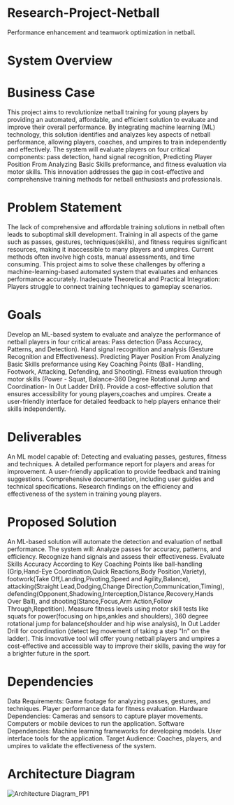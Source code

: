 # Research-Project-Netball
Performance enhancement and teamwork optimization in netball.

# System Overview
# Business Case
This project aims to revolutionize netball training for young players by providing an automated, affordable, and efficient solution to evaluate and improve their overall performance. By integrating machine learning (ML) technology, this solution identifies and analyzes key aspects of netball performance, allowing players, coaches, and umpires to train independently and effectively.
The system will evaluate players on four critical components: pass detection, hand signal recognition, Predicting Player Position From Analyzing Basic Skills preformance, and fitness evaluation via motor skills. This innovation addresses the gap in cost-effective and comprehensive training methods for netball enthusiasts and professionals.

# Problem Statement
The lack of comprehensive and affordable training solutions in netball often leads to suboptimal skill development. Training in all aspects of the game such as passes, gestures, techniques(skills), and fitness requires significant resources, making it inaccessible to many players and umpires.
Current methods often involve high costs, manual assessments, and time consuming. This project aims to solve these challenges by offering a machine-learning-based automated system that evaluates and enhances performance accurately.
Inadequate Theoretical and Practical Integration: Players struggle to connect training techniques to gameplay scenarios.

# Goals
Develop an ML-based system to evaluate and analyze the performance of netball players in four critical areas:
Pass detection (Pass Accuracy, Patterns, and Detection).
Hand signal recognition and analysis (Gesture Recognition and Effectiveness).
Predicting Player Position From Analyzing Basic Skills preformance using Key Coaching Points (Ball- Handling, Footwork, Attacking, Defending, and Shooting).
Fitness evaluation through motor skills (Power - Squat, Balance-360 Degree Rotational Jump and Coordination- In Out Ladder Drill).
Provide a cost-effective solution that ensures accessibility for young players,coaches and umpires.
Create a user-friendly interface for detailed feedback to help players enhance their skills independently.

# Deliverables
An ML model capable of:
Detecting and evaluating passes, gestures, fitness and techniques. 
A detailed performance report for players and areas for improvement.
A user-friendly application to provide feedback and training suggestions.
Comprehensive documentation, including user guides and technical specifications.
Research findings on the efficiency and effectiveness of the system in training young players.

# Proposed Solution
An ML-based solution will automate the detection and evaluation of netball performance. The system will:
Analyze passes for accuracy, patterns, and efficiency.
Recognize hand signals and assess their effectiveness.
Evaluate Skills Accuracy According to Key Coaching Points like ball-handling (Grip,Hand-Eye Coordination,Quick Reactions,Body Position,Variety), footwork(Take Off,Landing,Pivoting,Speed and Agility,Balance), attacking(Straight Lead,Dodging,Change Direction,Communication,Timing), defending(Opponent,Shadowing,Interception,Distance,Recovery,Hands Over Ball), and shooting(Stance,Focus,Arm Action,Follow Through,Repetition).
Measure fitness levels using motor skill tests like squats for power(focusing on hips,ankles and shoulders), 360 degree rotational jump for balance(shoulder and hip wise analysis), In Out Ladder Drill for coordination (detect leg movement of taking a step "In" on the ladder).
This innovative tool will offer young netball players and umpires a cost-effective and accessible way to improve their skills, paving the way for a brighter future in the sport. 

# Dependencies
Data Requirements:
Game footage for analyzing passes, gestures, and techniques.
Player performance data for fitness evaluation.
Hardware Dependencies:
Cameras and sensors to capture player movements.
Computers or mobile devices to run the application.
Software Dependencies:
Machine learning frameworks for developing models.
User interface tools for the application.
Target Audience:
Coaches, players, and umpires to validate the effectiveness of the system.

# Architecture Diagram
![Architecture Diagram_PP1](https://github.com/user-attachments/assets/b1c90a58-0c6e-4dee-949f-5ce6591b9417)
